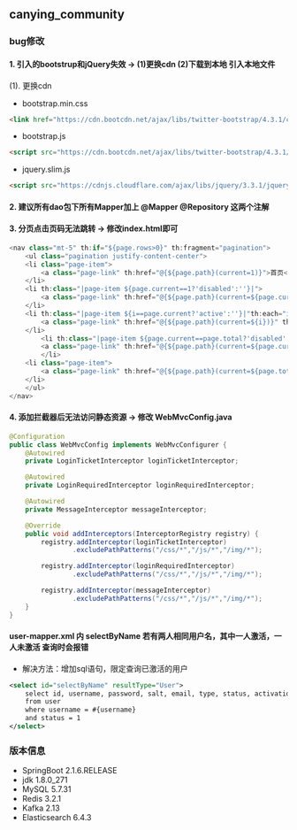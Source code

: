## canying_community

### bug修改

#### 1. 引入的bootstrup和jQuery失效 -> (1)更换cdn (2)下载到本地 引入本地文件
(1). 更换cdn 
* bootstrap.min.css
~~~html
<link href="https://cdn.bootcdn.net/ajax/libs/twitter-bootstrap/4.3.1/css/bootstrap.min.css" rel="stylesheet">
~~~
* bootstrap.js
~~~html
<script src="https://cdn.bootcdn.net/ajax/libs/twitter-bootstrap/4.3.1/js/bootstrap.js"></script>
~~~
* jquery.slim.js
~~~html
<script src="https://cdnjs.cloudflare.com/ajax/libs/jquery/3.3.1/jquery.slim.js" integrity="sha256-fNXJFIlca05BIO2Y5zh1xrShK3ME+/lYZ0j+ChxX2DA=" crossorigin="anonymous"></script> 
~~~

#### 2. 建议所有dao包下所有Mapper加上 @Mapper @Repository 这两个注解

#### 3. 分页点击页码无法跳转 -> 修改index.html即可
```java 
<nav class="mt-5" th:if="${page.rows>0}" th:fragment="pagination">
    <ul class="pagination justify-content-center">
	<li class="page-item">
	    <a class="page-link" th:href="@{${page.path}(current=1)}">首页</a>
	</li>
	<li th:class="|page-item ${page.current==1?'disabled':''}|">
	    <a class="page-link" th:href="@{${page.path}(current=${page.current-1})}">上一页</a>
	</li>
	<li th:class="|page-item ${i==page.current?'active':''}|"th:each="i:${#numbers.sequence(page.from,page.to)}">
	    <a class="page-link" th:href="@{${page.path}(current=${i})}" th:text="${i}">1</a>
	</li>
        <li th:class="|page-item ${page.current==page.total?'disabled':''}|">
	    <a class="page-link" th:href="@{${page.path}(current=${page.current+1})}">下一页</a>
        </li>
	<li class="page-item">
	    <a class="page-link" th:href="@{${page.path}(current=${page.total})}">末页</a>
	</li>
    </ul>
</nav>
```
#### 4. 添加拦截器后无法访问静态资源 -> 修改 WebMvcConfig.java 
~~~java
@Configuration
public class WebMvcConfig implements WebMvcConfigurer {
    @Autowired
    private LoginTicketInterceptor loginTicketInterceptor;

    @Autowired
    private LoginRequiredInterceptor loginRequiredInterceptor;

    @Autowired
    private MessageInterceptor messageInterceptor;

    @Override
    public void addInterceptors(InterceptorRegistry registry) {
        registry.addInterceptor(loginTicketInterceptor)
                .excludePathPatterns("/css/*","/js/*","/img/*");

        registry.addInterceptor(loginRequiredInterceptor)
                .excludePathPatterns("/css/*","/js/*","/img/*");

        registry.addInterceptor(messageInterceptor)
                .excludePathPatterns("/css/*","/js/*","/img/*");
    }
}
~~~

#### user-mapper.xml 内 selectByName 若有两人相同用户名，其中一人激活，一人未激活 查询时会报错
* 解决方法：增加sql语句，限定查询已激活的用户
~~~xml
<select id="selectByName" resultType="User">
    select id, username, password, salt, email, type, status, activation_code, header_url, create_time
    from user
    where username = #{username}
    and status = 1
</select>
~~~


### 版本信息
* SpringBoot 2.1.6.RELEASE
* jdk        1.8.0_271
* MySQL      5.7.31
* Redis      3.2.1
* Kafka      2.13
* Elasticsearch 6.4.3
